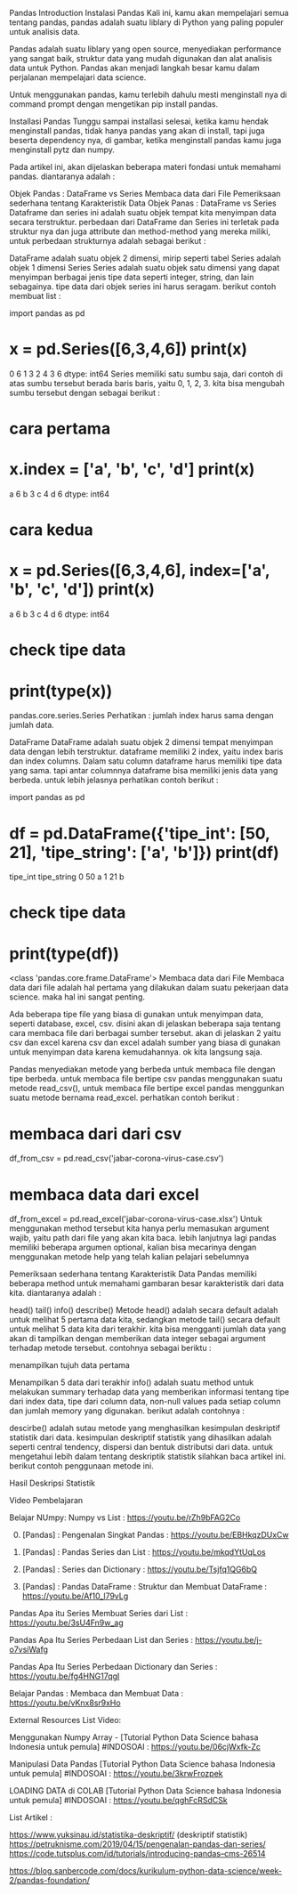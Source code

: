 Pandas Introduction
Instalasi Pandas
Kali ini, kamu akan mempelajari semua tentang pandas, pandas adalah suatu liblary di Python yang paling populer untuk analisis data.

Pandas adalah suatu liblary yang open source, menyediakan performance yang sangat baik, struktur data yang mudah digunakan dan alat analisis data untuk Python. Pandas akan menjadi langkah besar kamu dalam perjalanan mempelajari data science.

Untuk menggunakan pandas, kamu terlebih dahulu mesti menginstall nya di command prompt dengan mengetikan pip install pandas.


Installasi Pandas
Tunggu sampai installasi selesai, ketika kamu hendak menginstall pandas, tidak hanya pandas yang akan di install, tapi juga beserta dependency nya, di gambar, ketika menginstall pandas kamu juga menginstall pytz dan numpy.

Pada artikel ini, akan dijelaskan beberapa materi fondasi untuk memahami pandas. diantaranya adalah :

Objek Pandas : DataFrame vs Series
Membaca data dari File
Pemeriksaan sederhana tentang Karakteristik Data
Objek Panas : DataFrame vs Series
Dataframe dan series ini adalah suatu objek tempat kita menyimpan data secara terstruktur. perbedaan dari DataFrame dan Series ini terletak pada struktur nya dan juga attribute dan method-method yang mereka miliki, untuk perbedaan strukturnya adalah sebagai berikut :

DataFrame adalah suatu objek 2 dimensi, mirip seperti tabel
Series adalah objek 1 dimensi
Series
Series adalah suatu objek satu dimensi yang dapat menyimpan berbagai jenis tipe data seperti integer, string, dan lain sebagainya. tipe data dari objek series ini harus seragam. berikut contoh membuat list :

import pandas as pd

x = pd.Series([6,3,4,6])
print(x)
=============
0    6
1    3
2    4
3    6
dtype: int64
Series memiliki satu sumbu saja, dari contoh di atas sumbu tersebut berada baris baris, yaitu 0, 1, 2, 3. kita bisa mengubah sumbu tersebut dengan sebagai berikut :

# cara pertama
x.index = ['a', 'b', 'c', 'd']
print(x)
===========
a    6
b    3
c    4
d    6
dtype: int64


# cara kedua
x = pd.Series([6,3,4,6], index=['a', 'b', 'c', 'd'])
print(x)
===========
a    6
b    3
c    4
d    6
dtype: int64

# check tipe data
print(type(x))
================
pandas.core.series.Series
Perhatikan : jumlah index harus sama dengan jumlah data.

DataFrame
DataFrame adalah suatu objek 2 dimensi tempat menyimpan data dengan lebih terstruktur. dataframe memiliki 2 index, yaitu index baris dan index columns. Dalam satu column dataframe harus memiliki tipe data yang sama. tapi antar columnnya dataframe bisa memiliki jenis data yang berbeda. untuk lebih jelasnya perhatikan contoh berikut :

import pandas as pd

df = pd.DataFrame({'tipe_int': [50, 21], 'tipe_string': ['a', 'b']})
print(df)
==========
tipe_int    tipe_string
0 	50 	a
1 	21 	b

# check tipe data
print(type(df))
==========
<class 'pandas.core.frame.DataFrame'>
Membaca data dari File 
Membaca data dari file adalah hal pertama yang dilakukan dalam suatu pekerjaan data science. maka hal ini sangat penting.

Ada beberapa tipe file yang biasa di gunakan untuk menyimpan data, seperti database, excel, csv. disini akan di jelaskan beberapa saja tentang cara membaca file dari berbagai sumber tersebut. akan di jelaskan 2 yaitu csv dan excel karena csv dan excel adalah sumber yang biasa di gunakan untuk menyimpan data karena kemudahannya. ok kita langsung saja.

Pandas menyediakan metode yang berbeda untuk membaca file dengan tipe berbeda. untuk membaca file bertipe csv pandas menggunakan suatu metode read_csv(), untuk membaca file bertipe excel pandas menggunkan suatu metode bernama read_excel. perhatikan contoh berikut :

# membaca dari dari csv
df_from_csv = pd.read_csv('jabar-corona-virus-case.csv')

# membaca data dari excel
df_from_excel = pd.read_excel('jabar-corona-virus-case.xlsx')
Untuk menggunakan method tersebut kita hanya perlu memasukan argument wajib, yaitu path dari file yang akan kita baca. lebih lanjutnya lagi pandas memiliki beberapa argumen optional, kalian bisa mecarinya dengan menggunakan metode help yang telah kalian pelajari sebelumnya

Pemeriksaan sederhana tentang Karakteristik Data 
Pandas memiliki beberapa method untuk memahami gambaran besar karakteristik dari data kita. diantaranya adalah :

head()
tail()
info()
describe()
Metode head() adalah secara default adalah untuk melihat 5 pertama data kita, sedangkan metode tail() secara default untuk melihat 5 data kita dari terakhir. kita bisa mengganti jumlah data yang akan di tampilkan dengan memberikan data integer sebagai argument terhadap metode tersebut. contohnya sebagai beriktu :


menampilkan tujuh data pertama

Menampilkan 5 data dari terakhir
info() adalah suatu method untuk melakukan summary terhadap data yang memberikan informasi tentang tipe dari index data, tipe dari column data, non-null values pada setiap column dan jumlah memory yang digunakan. berikut adalah contohnya :


descirbe() adalah sutau metode yang menghasilkan kesimpulan deskriptif statistik dari data. kesimpulan deskriptif statistik yang dihasilkan adalah seperti central tendency, dispersi dan bentuk distributsi dari data. untuk mengetahui lebih dalam tentang deskriptik statistik silahkan baca artikel ini. berikut contoh penggunaan metode ini.


Hasil Deskripsi Statistik

Video Pembelajaran

Belajar NUmpy: Numpy vs List : https://youtu.be/rZh9bFAG2Co

0. [Pandas] : Pengenalan Singkat Pandas : https://youtu.be/EBHkqzDUxCw

1. [Pandas] : Pandas Series dan List : https://youtu.be/mkqdYtUqLos

2. [Pandas] : Series dan Dictionary : https://youtu.be/Tsjfq1QG6bQ

3. [Pandas] : Pandas DataFrame : Struktur dan Membuat DataFrame : https://youtu.be/Af10_l79vLg

Pandas Apa itu Series Membuat Series dari List : https://youtu.be/3sU4Fn9w_ag

Pandas Apa Itu Series Perbedaan List dan Series : https://youtu.be/j-o7vsiWafg

Pandas Apa Itu Series Perbedaan Dictionary dan Series : https://youtu.be/fg4HNG17qgI

Belajar Pandas : Membaca dan Membuat Data : https://youtu.be/vKnx8sr9xHo


External Resources
List Video:

Menggunakan Numpy Array - [Tutorial Python Data Science bahasa Indonesia untuk pemula] #INDOSOAI : https://youtu.be/06cjWxfk-Zc

Manipulasi Data Pandas [Tutorial Python Data Science bahasa Indonesia untuk pemula] #INDOSOAI : https://youtu.be/3krwFrozpek

LOADING DATA di COLAB [Tutorial Python Data Science bahasa Indonesia untuk pemula] #INDOSOAI : https://youtu.be/qghFcRSdCSk


List Artikel :

https://www.yuksinau.id/statistika-deskriptif/ (deskriptif statistik)
https://petruknisme.com/2019/04/15/pengenalan-pandas-dan-series/
https://code.tutsplus.com/id/tutorials/introducing-pandas–cms-26514



https://blog.sanbercode.com/docs/kurikulum-python-data-science/week-2/pandas-foundation/

